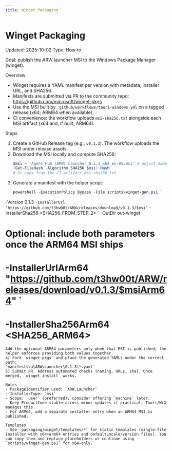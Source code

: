 ```yaml
---
title: Winget Packaging
---
```


# Winget Packaging
Updated: 2025-10-02
Type: How‑to

Goal: publish the ARW launcher MSI to the Windows Package Manager (winget).

Overview
- Winget requires a YAML manifest per version with metadata, installer URL, and SHA256.
- Manifests are submitted via PR to the community repo: https://github.com/microsoft/winget-pkgs
- Use the MSI built by `.github/workflows/tauri-windows.yml` on a tagged release (x64; ARM64 when available).
- CI convenience: the workflow uploads `msi-sha256.txt` alongside each MSI artifact (x64 and, if built, ARM64).

Steps
1) Create a GitHub Release tag (e.g., `v0.1.3`). The workflow uploads the MSI under release assets.
2) Download the MSI locally and compute SHA256:
   ```powershell
   $msi = 'Agent Hub (ARW) Launcher_0.1.3_x64_en-US.msi' # adjust name
   (Get-FileHash -Algorithm SHA256 $msi).Hash
   # Or copy from the CI artifact msi-sha256.txt
   ```
3) Generate a manifest with the helper script:
   ```powershell
   powershell -ExecutionPolicy Bypass -File scripts\winget-gen.ps1 `
  -Version 0.1.3 `
  -InstallerUrl "https://github.com/t3hw00t/ARW/releases/download/v0.1.3/$msi" `
  -InstallerSha256 <SHA256_FROM_STEP_2> `
  -OutDir out-winget
# Optional: include both parameters once the ARM64 MSI ships
#  -InstallerUrlArm64 "https://github.com/t3hw00t/ARW/releases/download/v0.1.3/$msiArm64" `
#  -InstallerSha256Arm64 <SHA256_ARM64>
   ```
Add the optional ARM64 parameters only when that MSI is published; the helper enforces providing both values together.
4) Fork `winget-pkgs` and place the generated YAMLs under the correct path:
   `manifests\a\ARW\Launcher\0.1.3\*.yaml`
5) Submit PR. Address automated checks (naming, URLs, sha). Once merged, `winget install` works.

Notes
- PackageIdentifier used: `ARW.Launcher`
- InstallerType: `msi`
- Scope: `user` (preferred); consider offering `machine` later.
- Keep ProductCode stable across minor updates if practical; Tauri/WiX manages this.
- For ARM64, add a separate installer entry when an ARM64 MSI is published.

Templates
- See `packaging/winget/templates/*` for static templates (single‑file installer with x64+arm64 entries and defaultLocale/version files). You can copy them and replace placeholders or continue using `scripts/winget-gen.ps1` for x64‑only.
